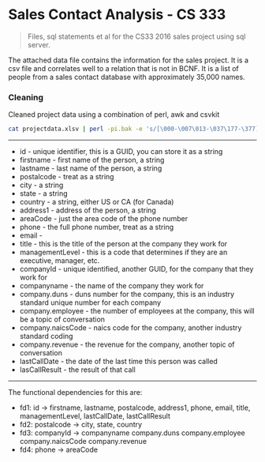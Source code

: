 # Sales Contact Analysis - CS 333
> Files, sql statements et al for the CS33  2016 sales project using sql server.

The attached data file contains the information for the sales project. It is a csv file and correlates well to a relation that is not in BCNF. It is a list of people from a sales contact database with approximately 35,000 names. 

### Cleaning 
Cleaned project data using a combination of perl, awk and csvkit
```bash 
cat projectdata.xlsv | perl -pi.bak -e 's/[\000-\007\013-\037\177-\377]//g;' | awk '{gsub("_",""); print}' project_data_dirty.csv > project_data_clean.csv
```
---

* id - unique identifier, this is a GUID, you can store it as a string
* firstname - first name of the person, a string
* lastname - last name of the person, a string
* postalcode - treat as a string
* city - a string
* state - a string
* country - a string, either US or CA (for Canada)
* address1 - address of the person, a string
* areaCode - just the area code of the phone number
* phone - the full phone number, treat as a string
* email -
* title - this is the title of the person at the company they work for
* managementLevel - this is a code that determines if they are an executive, manager, etc.
* companyId - unique identified, another GUID, for the company that they work for
* companyname - the name of the company they work for
* company.duns - duns number for the company, this is an industry standard unique number for each company
* company.employee - the number of employees at the company, this will be a topic of conversation
* company.naicsCode - naics code for the company, another industry standard coding
* company.revenue - the revenue for the company, another topic of conversation
* lastCallDate - the date of the last time this person was called
* lasCallResult - the result of that call

---

The functional dependencies for this are:
* fd1: id -> firstname, lastname, postalcode, address1, phone, email, title, managementLevel, lastCallDate, lastCallResult
* fd2: postalcode -> city, state, country
* fd3: companyId -> companyname company.duns company.employee company.naicsCode company.revenue
* fd4: phone -> areaCode
